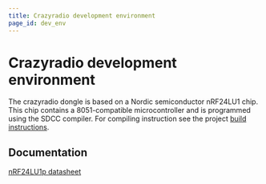 ```yaml
---
title: Crazyradio development environment
page_id: dev_env
---
```


Crazyradio development environment
==================================

The crazyradio dongle is based on a Nordic semiconductor nRF24LU1 chip.
This chip contains a 8051-compatible microcontroller and is programmed
using the SDCC compiler. For compiling instruction see the project
[build instructions](/building/building_flashing/).

Documentation
-------------

[nRF24LU1p datasheet](/images/nrf24lu1p_1_0.pdf)
